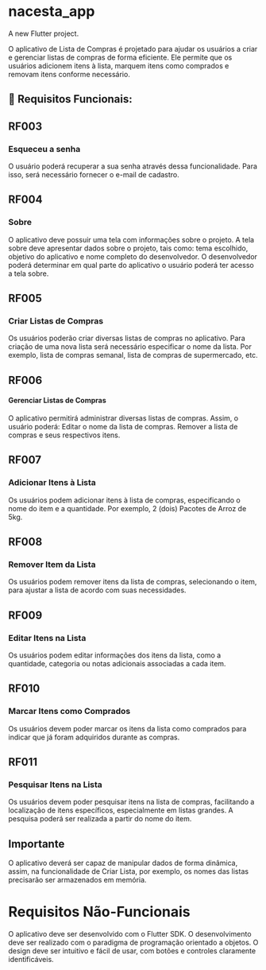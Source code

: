# nacesta_app

A new Flutter project.

O aplicativo de Lista de Compras é projetado para ajudar os usuários a criar e gerenciar listas de compras de forma eficiente. Ele permite que os usuários adicionem itens à lista, marquem itens como comprados e removam itens conforme necessário.


## 🔨 Requisitos Funcionais:


## RF003
### Esqueceu a senha
O usuário poderá recuperar a sua senha através dessa funcionalidade. Para isso, será necessário fornecer o e-mail de cadastro.


## RF004
### Sobre
O aplicativo deve possuir uma tela com informações sobre o projeto.  A tela sobre deve apresentar dados sobre o projeto, tais como: tema escolhido, objetivo do aplicativo e nome completo do desenvolvedor. 
O desenvolvedor poderá determinar em qual parte do aplicativo o usuário poderá ter acesso a tela sobre.


## RF005
### Criar Listas de Compras
Os usuários poderão criar diversas listas de compras no aplicativo. Para criação de uma nova lista será necessário especificar o nome da lista. Por exemplo, lista de compras semanal, lista de compras de supermercado, etc.


## RF006
#### Gerenciar Listas de Compras
O aplicativo permitirá administrar diversas listas de compras. Assim, o usuário poderá:
Editar o nome da lista de compras.
Remover a lista de compras e seus respectivos itens.


## RF007
### Adicionar Itens à Lista
Os usuários podem adicionar itens à lista de compras, especificando o nome do item e a quantidade. Por exemplo, 2 (dois) Pacotes de Arroz de 5kg. 


## RF008
### Remover Item da Lista
Os usuários podem remover itens da lista de compras, selecionando o item, para ajustar a lista de acordo com suas necessidades.


## RF009
### Editar Itens na Lista
Os usuários podem editar informações dos itens da lista, como a quantidade, categoria ou notas adicionais associadas a cada item.

## RF010
### Marcar Itens como Comprados
Os usuários devem poder marcar os itens da lista como comprados para indicar que já foram adquiridos durante as compras.

## RF011
### Pesquisar Itens na Lista
Os usuários devem poder pesquisar itens na lista de compras, facilitando a localização de itens específicos, especialmente em listas grandes. A pesquisa poderá ser realizada a partir do nome do item.

## Importante
O aplicativo deverá ser capaz de manipular dados de forma dinâmica, assim, na funcionalidade de Criar Lista, por exemplo, os nomes das listas precisarão ser armazenados em memória.


# Requisitos Não-Funcionais
O aplicativo deve ser desenvolvido com o Flutter SDK.
O desenvolvimento deve ser realizado com o paradigma de programação orientado a objetos.
O design deve ser intuitivo e fácil de usar, com botões e controles claramente identificáveis.
